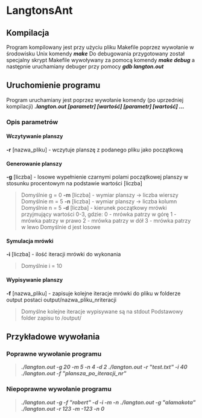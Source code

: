 # LangtonsAnt
## Kompilacja
Program kompilowany jest przy użyciu pliku Makefile poprzez wywołanie w środowisku Unix komendy **_make_**
Do debugowania przygotowany został specjalny skrypt Makefile wywoływany za pomocą komendy **_make debug_** a następnie uruchamiany debuger przy pomocy **_gdb langton.out_**
## Uruchomienie programu
Program uruchamiany jest poprzez wywołanie komendy (po uprzedniej kompilacji) **_.langton.out [parametr] [wartość] [parametr] [wartość] ..._**
### Opis parametrów
#### Wczytywanie planszy
**-r** [nazwa_pliku] - wczytuje planszę z podanego pliku jako początkową
#### Generowanie planszy
**-g** [liczba] - losowe wypełnienie czarnymi polami początkowej planszy w stosunku procentowym na podstawie wartości [liczba]
> Domyślnie g = 0
**-m** [liczba] - wymiar planszy -> liczba wierszy
> Domyślnie m = 5
**-n** [liczba] - wymiar planszy -> liczba kolumn
> Domyślnie n = 5
**-d** [liczba] - kierunek początkowy mrówki przyjmujący wartości 0-3, gdzie:
> 0 - mrówka patrzy w górę
> 1 - mrówka patrzy w prawo
> 2 - mrówka patrzy w dół
> 3 - mrówka patrzy w lewo
> Domyślnie d jest losowe
#### Symulacja mrówki
**-i** [liczba] - ilość iteracji mrówki do wykonania
> Domyślnie i = 10
#### Wypisywanie planszy
**-f** [nazwa_pliku] - zapisuje kolejne iteracje mrówki do pliku w folderze output postaci output/nazwa_pliku_nriteracji
> Domyślne kolejne iteracje wypisywane są na stdout
> Podstawowy folder zapisu to /output/
## Przykładowe wywołania
### Poprawne wywołanie programu
> **_./langton.out -g 20 -m 5 -n 4 -d 2_**
> **_./langton.out -r "test.txt" -i 40_**
> **_./langton.out -f "plansza_po_iteracji_nr"_**
### Niepoprawne wywołanie programu
> **_./langton.out -g -f "robert" -d -i -m -n_**
> **_./langton.out -g "alamakota"_**
> **_./langton.out -r 123 -m -123 -n 0_**
